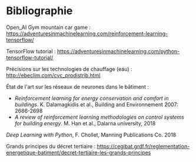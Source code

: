 # Bibliographie 

Open_AI Gym mountain car game : https://adventuresinmachinelearning.com/reinforcement-learning-tensorflow/

TensorFlow tutorial : https://adventuresinmachinelearning.com/python-tensorflow-tutorial/

Précisions sur les technologies de chauffage (eau) : http://ebeclim.com/cvc_prodistrib.html

État de l'art sur les réseaux de neurones dans le bâtiment : 

* *Reinforcement learning for energy conservation and comfort in buildings*. K. Dalamagkidis et al., Building and Environnement 2007: 2686-2698
* *A review of reinforcement learning methodologies on control systems for building energy*. M. Han et al., Dalarna university, 2018

*Deep Learning with Python*, F. Chollet, Manning Publications Co. 2018 

Grands principes du décret tertiaire : https://cegibat.grdf.fr/reglementation-energetique-batiment/decret-tertiaire-les-grands-principes

